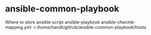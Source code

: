 # ansible-common-playbook
Where to store ansible script 
ansible-playbook ansible-checmk-mapping.yml -i /home/handt/github/ansible-common-playbook/hosts
